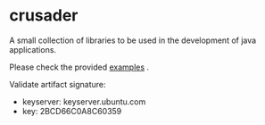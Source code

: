 # crusader

A small collection of libraries to be used in the development of java applications. 

Please check the provided [examples](./examples) .

Validate artifact signature:

- keyserver: keyserver.ubuntu.com
- key: 2BCD66C0A8C60359